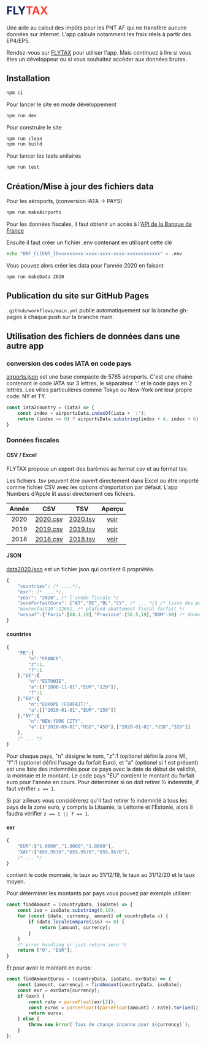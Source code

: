 # <span style="color:#002157">FLY</span><span style="color:#FA3C35">TAX</span>

Une aide au calcul des impôts pour les PNT AF qui ne transfère aucune données sur Internet. L'app calcule notamment les frais réels à partir des EP4/EP5.

Rendez-vous sur [FLYTAX](https://flyingeek.github.io/flytax/) pour utiliser l'app. Mais continuez à lire si vous êtes un développeur ou si vous souhaitez accèder aux données brutes.

## Installation

```bash
npm ci
```

Pour lancer le site en mode développement

```bash
npm run dev
```

Pour construire le site

```bash
npm run clean
npm run build
```

Pour lancer les tests unitaires

```bash
npm run test
```

## Création/Mise à jour des fichiers data

Pour les aéroports, (conversion IATA -> PAYS)

```bash
npm run makeAirports
```

Pour les données fiscales, il faut obtenir un accès à l'[API de la Banque de France](http://developer.webstat.banque-france.fr)

Ensuite il faut créer un fichier .env contenant en utilisant cette clé

```bash
echo "BNF_CLIENT_ID=xxxxxxxx-xxxx-xxxx-xxxx-xxxxxxxxxxxx" > .env
```

Vous pouvez alors créer les data pour l'année 2020 en faisant

```bash
npm run makeData 2020

```

## Publication du site sur GitHub Pages

`.github/workflows/main.yml` publie automatiquement sur la branche gh-pages à chaque push sur la branche main.

## Utilisation des fichiers de données dans une autre app

### conversion des codes IATA en code pays

[airports.json](https://flyingeek.github.io/flytax/data/airports.json) est une base compacte de 5765 aéroports. C'est une chaine contenant le code IATA sur 3 lettres, le séparateur ':' et le code pays en 2 lettres. Les villes particulières comme Tokyo ou New-York ont leur propre code: NY et TY.

```javascript
const iata2country = (iata) => {
    const index = airportsData.indexOf(iata + ':');
    return (index >= 0) ? airportsData.substring(index + 4, index + 6): null;
}
```

### Données fiscales

#### CSV / Excel

FLYTAX propose un export des barèmes au format csv et au format tsv.

Les fichiers .tsv peuvent être ouvert directement dans Excel ou être importé comme fichier CSV avec les options d'importation par défaut. L'app Numbers d'Apple lit aussi directement ces fichiers.


| Année | CSV | TSV | Aperçu |
| :---: | :---: | :---: | :---: |
| 2020| [2020.csv](https://flyingeek.github.io/flytax/data/flytax-baremes2020.csv) | [2020.tsv](https://flyingeek.github.io/flytax/data/flytax-baremes2020.tsv) | [voir](https://github.com/flyingeek/flytax/blob/gh-pages/data/flytax-baremes2020.tsv) |
| 2019| [2019.csv](https://flyingeek.github.io/flytax/data/flytax-baremes2019.csv) | [2019.tsv](https://flyingeek.github.io/flytax/data/flytax-baremes2019.tsv) | [voir](https://github.com/flyingeek/flytax/blob/gh-pages/data/flytax-baremes2019.tsv) |
| 2018| [2018.csv](https://flyingeek.github.io/flytax/data/flytax-baremes2018.csv) | [2018.tsv](https://flyingeek.github.io/flytax/data/flytax-baremes2018.tsv) | [voir](https://github.com/flyingeek/flytax/blob/gh-pages/data/flytax-baremes2018.tsv) |

#### JSON

[data2020.json](https://flyingeek.github.io/flytax/data/data2020.json) est un fichier json qui contient 6 propriétés.

```javascript
{
    "countries": /* ....*/,
    "exr": /* ....*/,
    "year": "2020", /* l'année fiscale */
    "zoneForfaitEuro": ["AT","BE","BL","CY", /* ... */] /* liste des pays du forfait zoneEuro
    "maxForfait10":12652, /* plafond abattement fiscal forfait */
    "urssaf":{"Paris":[68.1,19],"Province":[50.5,19],"DOM":90} /* données URSSAF pour calcul du forfait Euro */
}
```

#### countries

```javascript
{
    "FR":{
        "n":"FRANCE",
        "z":1,
        "f":1
    },"EE":{
        "n":"ESTONIE",
        "a":[["2006-11-01","EUR","129"]],
        "f":1
    },"EU":{
        "n":"EUROPE (FORFAIT)",
        "a":[["2020-01-01","EUR","156"]]
    },"NY":{
        "n":"NEW-YORK CITY",
        "a":[["2020-09-01","USD","450"],["2020-01-01","USD","320"]]
    },
    /* ... */
}
```

Pour chaque pays, "n" désigne le nom, "z":1 (optionel défini la zone M), "f":1 (optionel défini l'usage du forfait Euro), et "a" (optionel si f est présent) est une liste des indemnités pour ce pays avec la date de début de validité, la monnaie et le montant. Le code pays "EU" contient le montant du forfait euro pour l'année en cours. Pour déterminer si on doit retirer ½ indemnité, if faut vérifier `z == 1`.

Si par ailleurs vous considérerez qu'il faut retirer ½ indemnité à tous les pays de la zone euro, y compris la Lituanie, la Lettonie et l'Estonie, alors il faudra vérifier `z == 1 || f == 1`.

#### exr

```javascript
{
    "EUR":["1.0000","1.0000","1.0000"],
    "XAF":["655.9570","655.9570","655.9570"],
    /* ... */
}
```

contient le code monnaie, le taux au 31/12/19, le taux au 31/12/20 et le taux moyen.

Pour déterminer les montants par pays vous pouvez par exemple utiliser:

```javascript
const findAmount = (countryData, isoDate) => {
    const iso = isoDate.substring(0,10);
    for (const [date, currency, amount] of countryData.a) {
        if (date.localeCompare(iso) <= 0) {
            return [amount, currency];
        }
    }
    /* error handling or just return zero */
    return ["0", "EUR"];
}
```

Et pour avoir le montant en euros:

```javascript
const findAmountEuros = (countryData, isoDate, exrData) => {
    const [amount, currency] = findAmount(countryData, isoDate);
    const exr = exrData[currency];
    if (exr) {
        const rate = parseFloat(exr[2]);
        const euros = parseFloat((parseFloat(amount) / rate).toFixed(2));
        return euros;
    } else {
        throw new Error(`Taux de change inconnu pour ${currency}`);
    }
};
```
